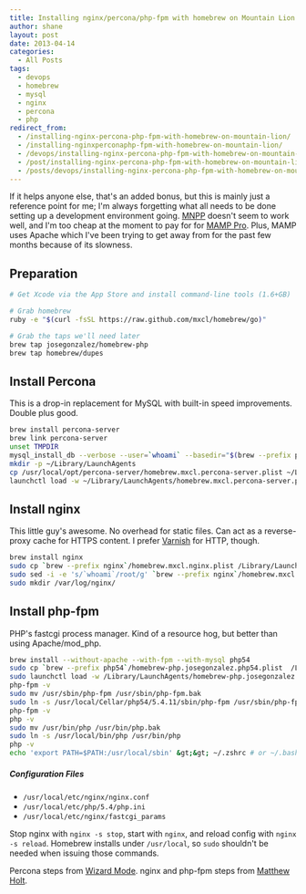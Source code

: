 ```yaml
---
title: Installing nginx/percona/php-fpm with homebrew on Mountain Lion
author: shane
layout: post
date: 2013-04-14
categories:
  - All Posts
tags:
  - devops
  - homebrew
  - mysql
  - nginx
  - percona
  - php
redirect_from:
  - /installing-nginx-percona-php-fpm-with-homebrew-on-mountain-lion/
  - /installing-nginxperconaphp-fpm-with-homebrew-on-mountain-lion/
  - /devops/installing-nginx-percona-php-fpm-with-homebrew-on-mountain-lion/
  - /post/installing-nginx-percona-php-fpm-with-homebrew-on-mountain-lion/
  - /posts/devops/installing-nginx-percona-php-fpm-with-homebrew-on-mountain-lion/
---
```


If it helps anyone else, that's an added bonus, but this is mainly just a reference point for me; I'm always forgetting what all needs to be done setting up a development environment going. [MNPP][1] doesn't seem to work well, and I'm too cheap at the moment to pay for for [MAMP Pro][2]. Plus, MAMP uses Apache which I've been trying to get away from for the past few months because of its slowness.

<!--more-->

## Preparation

```bash
# Get Xcode via the App Store and install command-line tools (1.6+GB)

# Grab homebrew
ruby -e "$(curl -fsSL https://raw.github.com/mxcl/homebrew/go)"

# Grab the taps we'll need later
brew tap josegonzalez/homebrew-php
brew tap homebrew/dupes
```

## Install Percona

This is a drop-in replacement for MySQL with built-in speed improvements. Double plus good.

```bash
brew install percona-server
brew link percona-server
unset TMPDIR
mysql_install_db --verbose --user=`whoami` --basedir="$(brew --prefix percona-server)" --datadir=/usr/local/var/percona --tmpdir=/tmp
mkdir -p ~/Library/LaunchAgents
cp /usr/local/opt/percona-server/homebrew.mxcl.percona-server.plist ~/Library/LaunchAgents/
launchctl load -w ~/Library/LaunchAgents/homebrew.mxcl.percona-server.plist
```

## Install nginx

This little guy's awesome. No overhead for static files. Can act as a reverse-proxy cache for HTTPS content. I prefer [Varnish][3] for HTTP, though.

```bash
brew install nginx
sudo cp `brew --prefix nginx`/homebrew.mxcl.nginx.plist /Library/LaunchDaemons/
sudo sed -i -e 's/`whoami`/root/g' `brew --prefix nginx`/homebrew.mxcl.nginx.plist
sudo mkdir /var/log/nginx/
```

## Install php-fpm

PHP's fastcgi process manager. Kind of a resource hog, but better than using Apache/mod_php.

```bash
brew install --without-apache --with-fpm --with-mysql php54
sudo cp `brew --prefix php54`/homebrew-php.josegonzalez.php54.plist  /Library/LaunchAgents/
sudo launchctl load -w /Library/LaunchAgents/homebrew-php.josegonzalez.php54.plist
php-fpm -v
sudo mv /usr/sbin/php-fpm /usr/sbin/php-fpm.bak
sudo ln -s /usr/local/Cellar/php54/5.4.11/sbin/php-fpm /usr/sbin/php-fpm
php-fpm -v
php -v
sudo mv /usr/bin/php /usr/bin/php.bak
sudo ln -s /usr/local/bin/php /usr/bin/php
php -v
echo 'export PATH=$PATH:/usr/local/sbin' &gt;&gt; ~/.zshrc # or ~/.bash_profile
```

##### Configuration Files

  * `/usr/local/etc/nginx/nginx.conf`
  * `/usr/local/etc/php/5.4/php.ini`
  * `/usr/local/etc/nginx/fastcgi_params`

Stop nginx with `nginx -s stop`, start with `nginx`, and reload config with `nginx -s reload`. Homebrew installs under `/usr/local`, so `sudo` shouldn't be needed when issuing those commands.

Percona steps from [Wizard Mode][4]. nginx and php-fpm steps from [Matthew Holt][5].

 [1]: http://getmnpp.org
 [2]: http://www.mamp.info/en/mamp-pro/
 [3]: https://www.varnish-cache.org/
 [4]: http://wizardmode.com/2012/06/apache-php-mysql-dev-on-os-x-lion-with-a-minimum-of-pain/
 [5]: http://mwholt.blogspot.com/2013/03/install-nginxphpmysql-on-os-x-mountain.html
